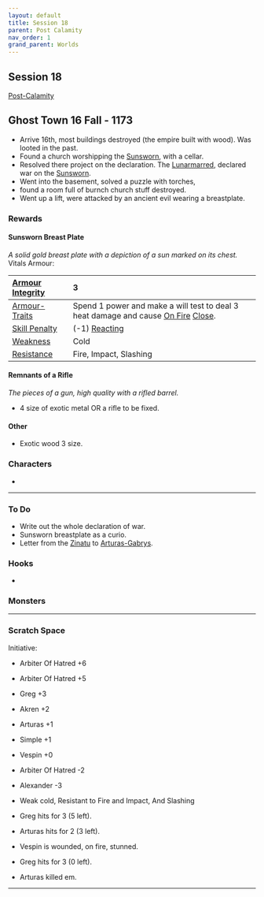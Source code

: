 ```yaml
---
layout: default
title: Session 18
parent: Post Calamity
nav_order: 1
grand_parent: Worlds
---
```

## Session 18
[Post-Calamity](Post-Calamity)
## Ghost Town 16 Fall - 1173
* Arrive 16th, most buildings destroyed (the empire built with wood). Was looted in the past.
* Found a church worshipping the [Sunsworn](Game/Worlds/Post-Calamity/The-Empire#Sunsworn), with a cellar.
* Resolved there project on the declaration. The [Lunarmarred](Game/Worlds/Post-Calamity/The-Empire#Lunarmarred), declared war on the [Sunsworn](Game/Worlds/Post-Calamity/The-Empire#Sunsworn).
* Went into the basement, solved a puzzle with torches,
* found a room full of burnch church stuff destroyed.
* Went up a lift, were attacked by an ancient evil wearing a breastplate.

### Rewards
#### Sunsworn Breast Plate
*A solid gold breast plate with a depiction of a sun marked on its chest.*
Vitals Armour:

| [Armour Integrity](Game/Core/Armour#Armour%20Integrity)    | 3                                                                                                                                            |
| :--------------------------------------------------------- | :------------------------------------------------------------------------------------------------------------------------------------------- |
| [Armour-Traits](Game/Core/Armour-Traits)                   | Spend 1 power and make a will test to deal 3 heat damage and cause [On Fire](Game/Core/Effects#On%20Fire) [Close](Game/Core/Movement#Close). |
| [Skill Penalty](Game/Core/Armour#Skill%20Penalty)          | (-1) [Reacting](Game/Core/Reacting)                                                                                                          |
| [Weakness](Game/Core/Armour#Weakness%20and%20Resistance)   | Cold                                                                                                                                         |
| [Resistance](Game/Core/Armour#Weakness%20and%20Resistance) | Fire, Impact, Slashing                                                                                                                       |
#### Remnants of a Rifle
*The pieces of a gun, high quality with a rifled barrel.*
* 4 size of exotic metal OR a rifle to be fixed.

#### Other
* Exotic wood 3 size.
### Characters
* 
 ---

### To Do
* Write out the whole declaration of war.
* Sunsworn breastplate as a curio.
* Letter from the [Zinatu](Game/Worlds/Post-Calamity/Zinatu) to [Arturas-Gabrys](Game/Worlds/Post-Calamity/Arturas-Gabrys).
### Hooks
* 

### Monsters


---

### Scratch Space
Initiative:
* Arbiter Of Hatred +6
* Arbiter Of Hatred +5
* Greg +3
* Akren +2
* Arturas +1
* Simple +1
* Vespin +0
* Arbiter Of Hatred -2
* Alexander -3

* Weak cold, Resistant to Fire and Impact, And Slashing
* Greg hits for 3 (5 left).
* Arturas hits for 2 (3 left).
* Vespin is wounded, on fire, stunned.
* Greg hits for 3 (0 left).
* Arturas killed em.

---